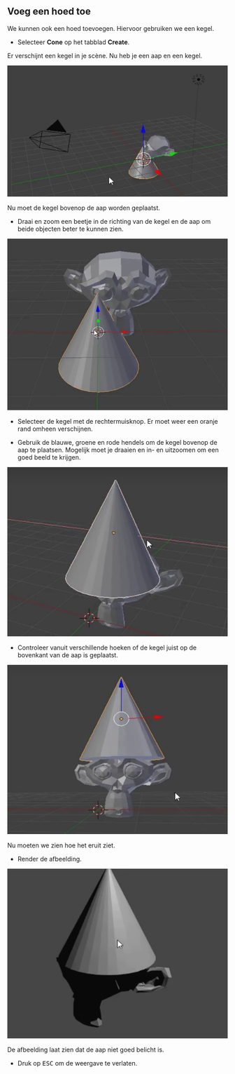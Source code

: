 ## Voeg een hoed toe

We kunnen ook een hoed toevoegen. Hiervoor gebruiken we een kegel.

+ Selecteer **Cone** op het tabblad **Create**.

Er verschijnt een kegel in je scène. Nu heb je een aap en een kegel.

![Monkey and cone](images/monkey-and-cone.png)

Nu moet de kegel bovenop de aap worden geplaatst.

+ Draai en zoom een ​​beetje in de richting van de kegel en de aap om beide objecten beter te kunnen zien.

![Zoom in on the monkey](images/zoom-monkey.png)

+ Selecteer de kegel met de rechtermuisknop. Er moet weer een oranje rand omheen verschijnen.

+ Gebruik de blauwe, groene en rode hendels om de kegel bovenop de aap te plaatsen. Mogelijk moet je draaien en in- en uitzoomen om een ​​goed beeld te krijgen.

![Cone on the monkey](images/cone-monkey.png)

+ Controleer vanuit verschillende hoeken of de kegel juist op de bovenkant van de aap is geplaatst.

![Check cone](images/check-cone.png)

Nu moeten we zien hoe het eruit ziet.

+ Render de afbeelding.

![Render cone monkey](images/render-cone-monkey.png)

De afbeelding laat zien dat de aap niet goed belicht is.

+ Druk op <kbd>ESC</kbd> om de weergave te verlaten.
